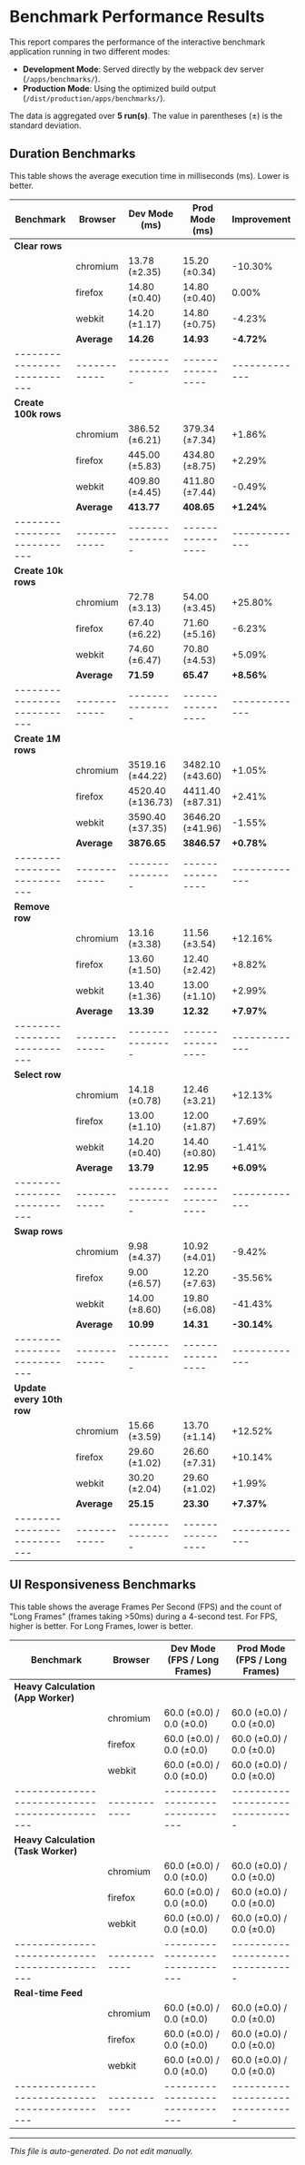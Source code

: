 # Benchmark Performance Results

This report compares the performance of the interactive benchmark application running in two different modes:
- **Development Mode**: Served directly by the webpack dev server (`/apps/benchmarks/`).
- **Production Mode**: Using the optimized build output (`/dist/production/apps/benchmarks/`).

The data is aggregated over **5 run(s)**. The value in parentheses (±) is the standard deviation.

## Duration Benchmarks

This table shows the average execution time in milliseconds (ms). Lower is better.

| Benchmark                 | Browser    | Dev Mode (ms) | Prod Mode (ms) | Improvement |
|---------------------------|------------|---------------|----------------|-------------|
| **Clear rows**               |            |               |                |             |
|                           | chromium   | 13.78 (±2.35) | 15.20 (±0.34)  | -10.30%     |
|                           | firefox    | 14.80 (±0.40) | 14.80 (±0.40)  | 0.00%       |
|                           | webkit     | 14.20 (±1.17) | 14.80 (±0.75)  | -4.23%      |
|                           | **Average**| **14.26**        | **14.93**         | **-4.72%**    |
|---------------------------|------------|---------------|----------------|-------------|
| **Create 100k rows**               |            |               |                |             |
|                           | chromium   | 386.52 (±6.21) | 379.34 (±7.34) | +1.86%      |
|                           | firefox    | 445.00 (±5.83) | 434.80 (±8.75) | +2.29%      |
|                           | webkit     | 409.80 (±4.45) | 411.80 (±7.44) | -0.49%      |
|                           | **Average**| **413.77**        | **408.65**         | **+1.24%**    |
|---------------------------|------------|---------------|----------------|-------------|
| **Create 10k rows**               |            |               |                |             |
|                           | chromium   | 72.78 (±3.13) | 54.00 (±3.45)  | +25.80%     |
|                           | firefox    | 67.40 (±6.22) | 71.60 (±5.16)  | -6.23%      |
|                           | webkit     | 74.60 (±6.47) | 70.80 (±4.53)  | +5.09%      |
|                           | **Average**| **71.59**        | **65.47**         | **+8.56%**    |
|---------------------------|------------|---------------|----------------|-------------|
| **Create 1M rows**               |            |               |                |             |
|                           | chromium   | 3519.16 (±44.22) | 3482.10 (±43.60) | +1.05%      |
|                           | firefox    | 4520.40 (±136.73) | 4411.40 (±87.31) | +2.41%      |
|                           | webkit     | 3590.40 (±37.35) | 3646.20 (±41.96) | -1.55%      |
|                           | **Average**| **3876.65**        | **3846.57**         | **+0.78%**    |
|---------------------------|------------|---------------|----------------|-------------|
| **Remove row**               |            |               |                |             |
|                           | chromium   | 13.16 (±3.38) | 11.56 (±3.54)  | +12.16%     |
|                           | firefox    | 13.60 (±1.50) | 12.40 (±2.42)  | +8.82%      |
|                           | webkit     | 13.40 (±1.36) | 13.00 (±1.10)  | +2.99%      |
|                           | **Average**| **13.39**        | **12.32**         | **+7.97%**    |
|---------------------------|------------|---------------|----------------|-------------|
| **Select row**               |            |               |                |             |
|                           | chromium   | 14.18 (±0.78) | 12.46 (±3.21)  | +12.13%     |
|                           | firefox    | 13.00 (±1.10) | 12.00 (±1.87)  | +7.69%      |
|                           | webkit     | 14.20 (±0.40) | 14.40 (±0.80)  | -1.41%      |
|                           | **Average**| **13.79**        | **12.95**         | **+6.09%**    |
|---------------------------|------------|---------------|----------------|-------------|
| **Swap rows**               |            |               |                |             |
|                           | chromium   | 9.98 (±4.37)  | 10.92 (±4.01)  | -9.42%      |
|                           | firefox    | 9.00 (±6.57)  | 12.20 (±7.63)  | -35.56%     |
|                           | webkit     | 14.00 (±8.60) | 19.80 (±6.08)  | -41.43%     |
|                           | **Average**| **10.99**        | **14.31**         | **-30.14%**    |
|---------------------------|------------|---------------|----------------|-------------|
| **Update every 10th row**               |            |               |                |             |
|                           | chromium   | 15.66 (±3.59) | 13.70 (±1.14)  | +12.52%     |
|                           | firefox    | 29.60 (±1.02) | 26.60 (±7.31)  | +10.14%     |
|                           | webkit     | 30.20 (±2.04) | 29.60 (±1.02)  | +1.99%      |
|                           | **Average**| **25.15**        | **23.30**         | **+7.37%**    |
|---------------------------|------------|---------------|----------------|-------------|


## UI Responsiveness Benchmarks

This table shows the average Frames Per Second (FPS) and the count of "Long Frames" (frames taking >50ms) during a 4-second test. For FPS, higher is better. For Long Frames, lower is better.

| Benchmark                                   | Browser    | Dev Mode (FPS / Long Frames) | Prod Mode (FPS / Long Frames) |
|---------------------------------------------|------------|------------------------------|-------------------------------|
| **Heavy Calculation (App Worker)**                            |            |                              |                               |
|                                             | chromium   | 60.0 (±0.0) / 0.0 (±0.0)     | 60.0 (±0.0) / 0.0 (±0.0)      |
|                                             | firefox    | 60.0 (±0.0) / 0.0 (±0.0)     | 60.0 (±0.0) / 0.0 (±0.0)      |
|                                             | webkit     | 60.0 (±0.0) / 0.0 (±0.0)     | 60.0 (±0.0) / 0.0 (±0.0)      |
|---------------------------------------------|------------|------------------------------|-------------------------------|
| **Heavy Calculation (Task Worker)**                            |            |                              |                               |
|                                             | chromium   | 60.0 (±0.0) / 0.0 (±0.0)     | 60.0 (±0.0) / 0.0 (±0.0)      |
|                                             | firefox    | 60.0 (±0.0) / 0.0 (±0.0)     | 60.0 (±0.0) / 0.0 (±0.0)      |
|                                             | webkit     | 60.0 (±0.0) / 0.0 (±0.0)     | 60.0 (±0.0) / 0.0 (±0.0)      |
|---------------------------------------------|------------|------------------------------|-------------------------------|
| **Real-time Feed**                            |            |                              |                               |
|                                             | chromium   | 60.0 (±0.0) / 0.0 (±0.0)     | 60.0 (±0.0) / 0.0 (±0.0)      |
|                                             | firefox    | 60.0 (±0.0) / 0.0 (±0.0)     | 60.0 (±0.0) / 0.0 (±0.0)      |
|                                             | webkit     | 60.0 (±0.0) / 0.0 (±0.0)     | 60.0 (±0.0) / 0.0 (±0.0)      |
|---------------------------------------------|------------|------------------------------|-------------------------------|

---

*This file is auto-generated. Do not edit manually.*
